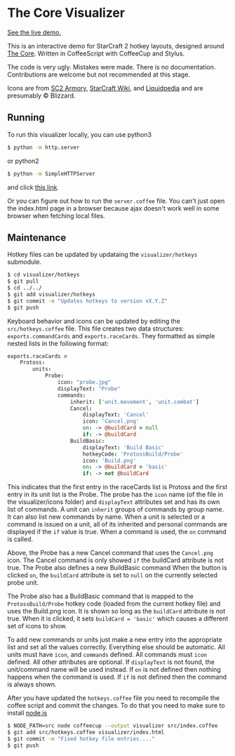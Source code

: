 # The Core Visualizer

[See the live demo.](http://jakatak.github.io/thecorevisualizer/static/index.html)

This is an interactive demo for StarCraft 2 hotkey layouts, designed around [The Core](http://www.teamliquid.net/forum/viewmessage.php?topic_id=341878). Written in CoffeeScript with CoffeeCup and Stylus.

The code is very ugly. Mistakes were made. There is no documentation. Contributions are welcome but not recommended at this stage.

Icons are from [SC2 Armory](http://sc2armory.com/), [StarCraft Wiki](http://starcraft.wikia.com/wiki/StarCraft_II), and [Liquidpedia](http://wiki.teamliquid.net/starcraft2/Main_Page) and are presumably &copy; Blizzard.

## Running

To run this visualizer locally, you can use python3

```bash
$ python -m http.server
```
or python2
```bash
$ python -m SimpleHTTPServer
```
and click [this link](http://localhost:8000/visualizer).

Or you can figure out how to run the ``server.coffee`` file. You can't just open the index.html page in a browser because ajax doesn't work well in some browser when fetching local files.


## Maintenance

Hotkey files can be updated by updataing the ``visualizer/hotkeys`` submodule.

```bash
$ cd visualizer/hotkeys
$ git pull
$ cd ../../
$ git add visualizer/hotkeys
$ git commit -m "Updates hotkeys to version vX.Y.Z"
$ git push
```

Keyboard behavior and icons can be updated by editing the ``src/hotkeys.coffee`` file. This file creates two data structures: ``exports.commandCards`` and ``exports.raceCards``. They formatted as simple nested lists in the following format:

```coffee
exports.raceCards =
	Protoss:
		units:
			Probe:
				icon: "probe.jpg"
				displayText: "Probe"
				commands:
					inherit: ['unit.movement', 'unit.combat']
					Cancel:
						displayText: 'Cancel'
						icon: 'Cancel.png'
						on: -> @buildCard = null
						if: -> @buildCard
					BuildBasic:
						displayText: 'Build Basic'
						hotkeyCode: 'ProtossBuild/Probe'
						icon: 'Build.png'
						on: -> @buildCard = 'basic'
						if: -> not @buildCard
```

This indicates that the first entry in the raceCards list is Protoss and the first entry in its unit list is the Probe. The probe has the ``icon`` name (of the file in the visualizer/icons folder) and ``displayText`` attributes set and has its own list of commands. A unit can ``inherit`` groups of commands by group name. It can also list new commands by name. When a unit is selected or a command is issued on a unit, all of its inherited and personal commands are displayed if the ``if`` value is true. When a command is used, the ``on`` command is called.

Above, the Probe has a new Cancel command  that uses the ``Cancel.png`` icon. The Cancel command is only showed ``if`` the buildCard attribute is not true. The Probe also defines a new BuildBasic command  When the button is clicked ``on``, the ``buildCard`` attribute is set to ``null`` on the currently selected probe unit.

The Probe also has a BuildBasic command that is mapped to the ``ProtossBuild/Probe`` hotkey code (loaded from the current hotkey file) and uses the Build.png icon. It is shown so long as the ``buildCard`` attribute is not true. When it is clicked, it sets ``buildCard = 'basic'`` which causes a different set of icons to show.

To add new commands or units just make a new entry into the appropriate list and set all the values correctly. Everything else should be automatic. All units must have ``icon``, and ``commands`` defined. All commands must ``icon`` defined. All other attributes are optional. If ``displayText`` is not found, the unit/command name will be used instead. If ``on`` is not defined then nothing happens when the command is used. If ``if`` is not defined then the command is always shown.

After you have updated the ``hotkeys.coffee`` file you need to recompile the coffee script and commit the changes. To do that you need to make sure to install [node.js](http://nodejs.org/download/)

```bash
$ NODE_PATH=src node coffeecup --output visualizer src/index.coffee
$ git add src/hotkeys.coffee visualizer/index.html
$ git commit -m "Fixed hotkey file entries...."
$ git push
```
